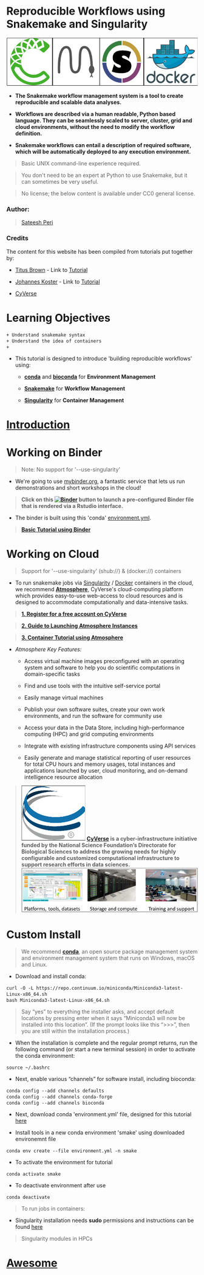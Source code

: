 Reproducible Workflows using Snakemake and Singularity
===
![logo](/img/tutorial_logo.png)

- **The Snakemake workflow management system is a tool to create reproducible and scalable data analyses.**

- **Workflows are described via a human readable, Python based language. They can be seamlessly scaled to server, cluster, grid and cloud environments, without the need to modify the workflow definition.**

- **Snakemake workflows can entail a description of required software, which will be automatically deployed to any execution environment.**

> Basic UNIX command-line experience required.

> You don't need to be an expert at Python to use Snakemake, but it can sometimes be very useful.

> No license; the below content is available under CC0 general license.

### Author:
> [Sateesh Peri](https://twitter.com/perisateesh)

### Credits
The content for this website has been compiled from tutorials put together by:

+ [Titus Brown](https://twitter.com/ctitusbrown) - Link to [Tutorial](https://github.com/ctb/2019-snakemake-ucdavis)

+ [Johannes Koster](https://twitter.com/johanneskoester) - Link to [Tutorial](https://snakemake.readthedocs.io/en/stable/tutorial/tutorial.html)

+ [CyVerse](https://www.cyverse.org/about)

# Learning Objectives

	+ Understand snakemake syntax
	+ Understand the idea of containers
	+

- This tutorial is designed to introduce 'building reproducible workflows' using:
	+ [**conda**](https://conda.io/en/latest/) and [**bioconda**](https://bioconda.github.io/) for **Environment Management**

	+ [**Snakemake**](https://snakemake.readthedocs.io/en/stable/) for **Workflow Management**

	+ [**Singularity**](https://www.sylabs.io/docs/) for **Container Management**

# [Introduction](https://snakemake2019.readthedocs.io/en/latest/introduction.html)

# Working on Binder

> Note:  No support for '--use-singularity'

- We're going to use [mybinder.org](https://mybinder.org/), a fantastic service that lets us run demonstrations and short workshops in the cloud! 

> **Click on this [![Binder](https://mybinder.org/badge_logo.svg)](https://mybinder.org/v2/gh/sateeshperi/snakemake2019.git/binder?urlpath=rstudio) button to launch a pre-configured Binder file that is rendered via a Rstudio interface.**

- The binder is built using this 'conda' [environment.yml](https://github.com/sateeshperi/snakemake2019/blob/master/binder/environment.yml).

> [**Basic Tutorial using Binder**](https://snakemake2019.readthedocs.io/en/latest/basic_tutorial.html)

# Working on Cloud

> Support for '--use-singularity' (shub://) & (docker://) containers

- To run snakemake jobs via [Singularity]() / [Docker]() containers in the cloud, we recommend [**Atmosphere**](https://www.cyverse.org/atmosphere), CyVerse's cloud-computing platform which provides easy-to-use web-access to cloud resources and is designed to accommodate computationally and data-intensive tasks.

> [**1. Register for a free account on CyVerse**](https://user.cyverse.org/register)

> [**2. Guide to Launching Atmosphere Instances**](https://snakemake2019.readthedocs.io/en/latest/Atmosphere_Cloud.html)

> [**3. Container Tutorial using Atmosphere**](https://snakemake2019.readthedocs.io/en/latest/container_tutorial.html)

- *Atmosphere Key Features:*

	+ Access virtual machine images preconfigured with an operating system and software to help you do scientific computations in domain-specific tasks

	+ Find and use tools with the intuitive self-service portal

	+ Easily manage virtual machines

	+ Publish your own software suites, create your own work environments, and run the software for community use

	+ Access your data in the Data Store, including high-performance computing (HPC) and grid computing environments

	+ Integrate with existing infrastructure components using API services

	+ Easily generate and manage statistical reporting of user resources for total CPU hours and memory usages, total instances and applications launched by user, cloud monitoring, and on-demand intelligence resource allocation


> ![cyverse_logo](/img/cyverse_logo.png) **[**CyVerse**](https://www.cyverse.org/about) is a cyber-infrastructure initiative funded by the National Science Foundation’s Directorate for Biological Sciences to address the growing needs for highly configurable and customized computational infrastructure to support research efforts in data sciences.**
![cyverse_services](/img/cyverse_services.png)

# Custom Install

> We recommend [**conda**](https://conda.io/en/latest/), an open source package management system and environment management system that runs on Windows, macOS and Linux.

- Download and install conda:

```
curl -O -L https://repo.continuum.io/miniconda/Miniconda3-latest-Linux-x86_64.sh
bash Miniconda3-latest-Linux-x86_64.sh
```
> Say “yes” to everything the installer asks, and accept default locations by pressing enter when it says “Miniconda3 will now be installed into this location”. (If the prompt looks like this “>>>”, then you are still within the installation process.)

- When the installation is complete and the regular prompt returns, run the following command (or start a new terminal session) in order to activate the conda environment:

```
source ~/.bashrc
```
- Next, enable various “channels” for software install, including bioconda:

```
conda config --add channels defaults
conda config --add channels conda-forge
conda config --add channels bioconda
```

- Next, download conda 'environment.yml' file, designed for this tutorial [here](https://github.com/sateeshperi/snakemake2019/blob/master/binder/environment.yml)

- Install tools in a new conda environment 'smake' using downloaded environemnt file

```
conda env create --file environment.yml -n smake
```

- To activate the environment for tutorial
```
conda activate smake
```

- To deactivate environment after use
```
conda deactivate
```
> To run jobs in containers:

- Singularity installation needs **sudo** permissions and instructions can be found [here](https://www.sylabs.io/guides/3.0/user-guide/installation.html#installation)

> Singularity modules in HPCs


# [Awesome](https://snakemake2019.readthedocs.io/en/latest/awesome.html)